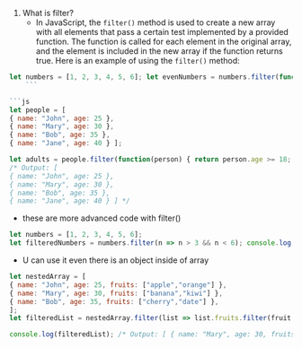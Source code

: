 1. What is filter?
	- In JavaScript, the `filter()` method is used to create a new array with all elements that pass a certain test implemented by a provided function. The function is called for each element in the original array, and the element is included in the new array if the function returns true. Here is an example of using the `filter()` method:


```js
let numbers = [1, 2, 3, 4, 5, 6]; let evenNumbers = numbers.filter(function(number) { return number % 2 == 0; }); console.log(evenNumbers); // Output: [2, 4, 6]
	```

```js
let people = [ 
{ name: "John", age: 25 }, 
{ name: "Mary", age: 30 }, 
{ name: "Bob", age: 35 }, 
{ name: "Jane", age: 40 } ]; 

let adults = people.filter(function(person) { return person.age >= 18; }); console.log(adults); 
/* Output: [ 
{ name: "John", age: 25 }, 
{ name: "Mary", age: 30 },
{ name: "Bob", age: 35 }, 
{ name: "Jane", age: 40 } ] */
```


- these are more advanced code with filter()
```js
let numbers = [1, 2, 3, 4, 5, 6]; 
let filteredNumbers = numbers.filter(n => n > 3 && n < 6); console.log(filteredNumbers); // Output: [4, 5]
```

- U can use it even there is an object inside of array
```js
let nestedArray = [ 
{ name: "John", age: 25, fruits: ["apple","orange"] }, 
{ name: "Mary", age: 30, fruits: ["banana","kiwi"] }, 
{ name: "Bob", age: 35, fruits: ["cherry","date"] }, 
]; 
let filteredList = nestedArray.filter(list => list.fruits.filter(fruit => fruit == "banana")); 

console.log(filteredList); /* Output: [ { name: "Mary", age: 30, fruits: ["banana","kiwi"] } ] */
```